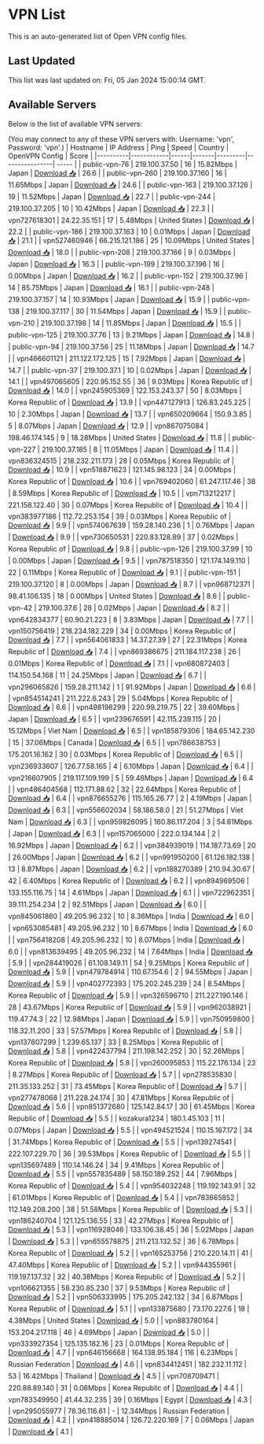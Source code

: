 # VPN List

This is an auto-generated list of Open VPN config files.

## Last Updated

This list was last updated on: Fri, 05 Jan 2024 15:00:14 GMT.

## Available Servers

Below is the list of available VPN servers:

(You may connect to any of these VPN servers with: Username: 'vpn', Password: 'vpn'.)
| Hostname | IP Address | Ping | Speed | Country | OpenVPN Config | Score |
|----------|------------|------|-------|---------|----------------| ----- |
| public-vpn-76 | 219.100.37.50 | 16 | 15.82Mbps | Japan | [Download 📥](./configs/server_0_JP.ovpn) | 26.6 |
| public-vpn-260 | 219.100.37.160 | 16 | 11.65Mbps | Japan | [Download 📥](./configs/server_1_JP.ovpn) | 24.6 |
| public-vpn-163 | 219.100.37.126 | 19 | 11.52Mbps | Japan | [Download 📥](./configs/server_2_JP.ovpn) | 22.7 |
| public-vpn-244 | 219.100.37.205 | 10 | 10.42Mbps | Japan | [Download 📥](./configs/server_3_JP.ovpn) | 22.3 |
| vpn727618301 | 24.22.35.151 | 17 | 5.48Mbps | United States | [Download 📥](./configs/server_4_US.ovpn) | 22.2 |
| public-vpn-186 | 219.100.37.163 | 10 | 0.01Mbps | Japan | [Download 📥](./configs/server_5_JP.ovpn) | 21.1 |
| vpn527460946 | 66.215.121.186 | 25 | 10.09Mbps | United States | [Download 📥](./configs/server_6_US.ovpn) | 18.0 |
| public-vpn-208 | 219.100.37.166 | 9 | 0.03Mbps | Japan | [Download 📥](./configs/server_7_JP.ovpn) | 16.3 |
| public-vpn-199 | 219.100.37.196 | 16 | 0.00Mbps | Japan | [Download 📥](./configs/server_8_JP.ovpn) | 16.2 |
| public-vpn-152 | 219.100.37.96 | 14 | 85.75Mbps | Japan | [Download 📥](./configs/server_9_JP.ovpn) | 16.1 |
| public-vpn-248 | 219.100.37.157 | 14 | 10.93Mbps | Japan | [Download 📥](./configs/server_10_JP.ovpn) | 15.9 |
| public-vpn-138 | 219.100.37.117 | 30 | 11.54Mbps | Japan | [Download 📥](./configs/server_11_JP.ovpn) | 15.9 |
| public-vpn-210 | 219.100.37.198 | 14 | 11.85Mbps | Japan | [Download 📥](./configs/server_12_JP.ovpn) | 15.5 |
| public-vpn-125 | 219.100.37.76 | 13 | 9.21Mbps | Japan | [Download 📥](./configs/server_13_JP.ovpn) | 14.8 |
| public-vpn-94 | 219.100.37.56 | 25 | 11.18Mbps | Japan | [Download 📥](./configs/server_14_JP.ovpn) | 14.7 |
| vpn466601121 | 211.122.172.125 | 15 | 7.92Mbps | Japan | [Download 📥](./configs/server_15_JP.ovpn) | 14.7 |
| public-vpn-37 | 219.100.37.1 | 10 | 0.02Mbps | Japan | [Download 📥](./configs/server_16_JP.ovpn) | 14.1 |
| vpn497065605 | 220.95.152.55 | 36 | 9.03Mbps | Korea Republic of | [Download 📥](./configs/server_17_KR.ovpn) | 14.0 |
| vpn245905369 | 122.153.243.37 | 50 | 8.03Mbps | Korea Republic of | [Download 📥](./configs/server_18_KR.ovpn) | 13.9 |
| vpn447127913 | 126.83.245.225 | 10 | 2.30Mbps | Japan | [Download 📥](./configs/server_19_JP.ovpn) | 13.7 |
| vpn650209664 | 150.9.3.85 | 5 | 8.07Mbps | Japan | [Download 📥](./configs/server_20_JP.ovpn) | 12.9 |
| vpn867075084 | 198.46.174.145 | 9 | 18.28Mbps | United States | [Download 📥](./configs/server_21_US.ovpn) | 11.8 |
| public-vpn-227 | 219.100.37.185 | 8 | 11.05Mbps | Japan | [Download 📥](./configs/server_22_JP.ovpn) | 11.4 |
| vpn836324515 | 218.232.211.173 | 28 | 0.05Mbps | Korea Republic of | [Download 📥](./configs/server_23_KR.ovpn) | 10.9 |
| vpn518871623 | 121.145.98.123 | 24 | 0.00Mbps | Korea Republic of | [Download 📥](./configs/server_24_KR.ovpn) | 10.6 |
| vpn769402060 | 61.247.117.46 | 38 | 8.59Mbps | Korea Republic of | [Download 📥](./configs/server_25_KR.ovpn) | 10.5 |
| vpn713212217 | 221.158.122.40 | 30 | 0.07Mbps | Korea Republic of | [Download 📥](./configs/server_26_KR.ovpn) | 10.4 |
| vpn383977186 | 112.72.253.154 | 39 | 0.03Mbps | Korea Republic of | [Download 📥](./configs/server_27_KR.ovpn) | 9.9 |
| vpn574067639 | 159.28.140.236 | 1 | 0.76Mbps | Japan | [Download 📥](./configs/server_28_JP.ovpn) | 9.9 |
| vpn730650531 | 220.83.128.89 | 37 | 0.02Mbps | Korea Republic of | [Download 📥](./configs/server_29_KR.ovpn) | 9.8 |
| public-vpn-126 | 219.100.37.99 | 10 | 0.00Mbps | Japan | [Download 📥](./configs/server_30_JP.ovpn) | 9.5 |
| vpn787518350 | 121.174.149.110 | 22 | 0.11Mbps | Korea Republic of | [Download 📥](./configs/server_31_KR.ovpn) | 9.1 |
| public-vpn-151 | 219.100.37.120 | 8 | 0.00Mbps | Japan | [Download 📥](./configs/server_32_JP.ovpn) | 8.7 |
| vpn968712371 | 98.41.106.135 | 18 | 0.00Mbps | United States | [Download 📥](./configs/server_33_US.ovpn) | 8.6 |
| public-vpn-42 | 219.100.37.6 | 28 | 0.02Mbps | Japan | [Download 📥](./configs/server_34_JP.ovpn) | 8.2 |
| vpn642834377 | 60.90.21.223 | 8 | 3.83Mbps | Japan | [Download 📥](./configs/server_35_JP.ovpn) | 7.7 |
| vpn150756419 | 218.234.182.229 | 34 | 0.00Mbps | Korea Republic of | [Download 📥](./configs/server_36_KR.ovpn) | 7.7 |
| vpn564061833 | 14.37.27.39 | 27 | 22.31Mbps | Korea Republic of | [Download 📥](./configs/server_37_KR.ovpn) | 7.4 |
| vpn869386675 | 211.184.117.238 | 26 | 0.01Mbps | Korea Republic of | [Download 📥](./configs/server_38_KR.ovpn) | 7.1 |
| vpn680872403 | 114.150.54.168 | 11 | 24.25Mbps | Japan | [Download 📥](./configs/server_39_JP.ovpn) | 6.7 |
| vpn296065826 | 159.28.211.142 | 1 | 91.92Mbps | Japan | [Download 📥](./configs/server_40_JP.ovpn) | 6.6 |
| vpn854514241 | 211.222.6.243 | 29 | 5.04Mbps | Korea Republic of | [Download 📥](./configs/server_41_KR.ovpn) | 6.6 |
| vpn498198299 | 220.99.219.75 | 22 | 39.60Mbps | Japan | [Download 📥](./configs/server_42_JP.ovpn) | 6.5 |
| vpn239676591 | 42.115.239.115 | 20 | 15.12Mbps | Viet Nam | [Download 📥](./configs/server_43_VN.ovpn) | 6.5 |
| vpn185879306 | 184.65.142.230 | 15 | 37.06Mbps | Canada | [Download 📥](./configs/server_44_CA.ovpn) | 6.5 |
| vpn786638753 | 175.201.16.162 | 30 | 0.03Mbps | Korea Republic of | [Download 📥](./configs/server_45_KR.ovpn) | 6.5 |
| vpn236933607 | 126.77.58.165 | 4 | 6.10Mbps | Japan | [Download 📥](./configs/server_46_JP.ovpn) | 6.4 |
| vpn216607905 | 219.117.109.199 | 5 | 59.48Mbps | Japan | [Download 📥](./configs/server_47_JP.ovpn) | 6.4 |
| vpn486404568 | 112.171.88.62 | 32 | 22.64Mbps | Korea Republic of | [Download 📥](./configs/server_48_KR.ovpn) | 6.4 |
| vpn876655276 | 115.165.26.77 | 2 | 4.19Mbps | Japan | [Download 📥](./configs/server_49_JP.ovpn) | 6.3 |
| vpn556602034 | 58.186.58.0 | 21 | 51.27Mbps | Viet Nam | [Download 📥](./configs/server_50_VN.ovpn) | 6.3 |
| vpn959826095 | 160.86.117.204 | 3 | 54.61Mbps | Japan | [Download 📥](./configs/server_51_JP.ovpn) | 6.3 |
| vpn157065000 | 222.0.134.144 | 2 | 16.92Mbps | Japan | [Download 📥](./configs/server_52_JP.ovpn) | 6.2 |
| vpn384939019 | 114.187.73.69 | 20 | 26.00Mbps | Japan | [Download 📥](./configs/server_53_JP.ovpn) | 6.2 |
| vpn991950200 | 61.126.182.138 | 13 | 8.87Mbps | Japan | [Download 📥](./configs/server_54_JP.ovpn) | 6.2 |
| vpn188270389 | 210.94.30.67 | 42 | 6.40Mbps | Korea Republic of | [Download 📥](./configs/server_55_KR.ovpn) | 6.2 |
| vpn894969506 | 133.155.116.75 | 14 | 4.61Mbps | Japan | [Download 📥](./configs/server_56_JP.ovpn) | 6.1 |
| vpn722962351 | 39.111.254.234 | 2 | 92.51Mbps | Japan | [Download 📥](./configs/server_57_JP.ovpn) | 6.0 |
| vpn845061860 | 49.205.96.232 | 10 | 8.36Mbps | India | [Download 📥](./configs/server_58_IN.ovpn) | 6.0 |
| vpn653085481 | 49.205.96.232 | 10 | 8.67Mbps | India | [Download 📥](./configs/server_59_IN.ovpn) | 6.0 |
| vpn756418208 | 49.205.96.232 | 10 | 8.07Mbps | India | [Download 📥](./configs/server_60_IN.ovpn) | 6.0 |
| vpn813639495 | 49.205.96.232 | 14 | 7.64Mbps | India | [Download 📥](./configs/server_61_IN.ovpn) | 5.9 |
| vpn284419026 | 61.108.149.11 | 54 | 9.25Mbps | Korea Republic of | [Download 📥](./configs/server_62_KR.ovpn) | 5.9 |
| vpn479784914 | 110.67.154.6 | 2 | 94.55Mbps | Japan | [Download 📥](./configs/server_63_JP.ovpn) | 5.9 |
| vpn402772393 | 175.202.245.239 | 24 | 8.54Mbps | Korea Republic of | [Download 📥](./configs/server_64_KR.ovpn) | 5.9 |
| vpn326596710 | 211.227.190.146 | 28 | 43.67Mbps | Korea Republic of | [Download 📥](./configs/server_65_KR.ovpn) | 5.9 |
| vpn962038921 | 119.47.74.3 | 22 | 12.98Mbps | Japan | [Download 📥](./configs/server_66_JP.ovpn) | 5.9 |
| vpn750959800 | 118.32.11.200 | 33 | 57.57Mbps | Korea Republic of | [Download 📥](./configs/server_67_KR.ovpn) | 5.8 |
| vpn137607299 | 1.239.65.137 | 33 | 8.25Mbps | Korea Republic of | [Download 📥](./configs/server_68_KR.ovpn) | 5.8 |
| vpn422437794 | 211.198.142.252 | 30 | 52.26Mbps | Korea Republic of | [Download 📥](./configs/server_69_KR.ovpn) | 5.8 |
| vpn260095853 | 115.22.176.134 | 23 | 8.27Mbps | Korea Republic of | [Download 📥](./configs/server_70_KR.ovpn) | 5.7 |
| vpn278535830 | 211.35.133.252 | 31 | 73.45Mbps | Korea Republic of | [Download 📥](./configs/server_71_KR.ovpn) | 5.7 |
| vpn277478068 | 211.228.24.174 | 30 | 47.81Mbps | Korea Republic of | [Download 📥](./configs/server_72_KR.ovpn) | 5.6 |
| vpn851372680 | 125.142.84.17 | 30 | 61.45Mbps | Korea Republic of | [Download 📥](./configs/server_73_KR.ovpn) | 5.5 |
| kozakura1234 | 180.1.45.103 | 11 | 0.07Mbps | Japan | [Download 📥](./configs/server_74_JP.ovpn) | 5.5 |
| vpn494521524 | 110.15.167.172 | 34 | 31.74Mbps | Korea Republic of | [Download 📥](./configs/server_75_KR.ovpn) | 5.5 |
| vpn139274541 | 222.107.229.70 | 36 | 39.53Mbps | Korea Republic of | [Download 📥](./configs/server_76_KR.ovpn) | 5.5 |
| vpn135697489 | 110.14.146.24 | 34 | 9.41Mbps | Korea Republic of | [Download 📥](./configs/server_77_KR.ovpn) | 5.5 |
| vpn557835489 | 58.150.189.252 | 44 | 7.96Mbps | Korea Republic of | [Download 📥](./configs/server_78_KR.ovpn) | 5.4 |
| vpn954032248 | 119.192.143.91 | 32 | 61.01Mbps | Korea Republic of | [Download 📥](./configs/server_79_KR.ovpn) | 5.4 |
| vpn783665852 | 112.149.208.200 | 38 | 51.58Mbps | Korea Republic of | [Download 📥](./configs/server_80_KR.ovpn) | 5.3 |
| vpn186240704 | 121.125.136.55 | 33 | 42.27Mbps | Korea Republic of | [Download 📥](./configs/server_81_KR.ovpn) | 5.3 |
| vpn116928046 | 133.106.38.45 | 36 | 5.02Mbps | Japan | [Download 📥](./configs/server_82_JP.ovpn) | 5.3 |
| vpn655578875 | 211.213.132.52 | 36 | 6.78Mbps | Korea Republic of | [Download 📥](./configs/server_83_KR.ovpn) | 5.2 |
| vpn165253756 | 210.220.14.11 | 41 | 47.40Mbps | Korea Republic of | [Download 📥](./configs/server_84_KR.ovpn) | 5.2 |
| vpn944355961 | 119.197.137.32 | 32 | 40.38Mbps | Korea Republic of | [Download 📥](./configs/server_85_KR.ovpn) | 5.2 |
| vpn106621355 | 58.230.85.230 | 37 | 9.53Mbps | Korea Republic of | [Download 📥](./configs/server_86_KR.ovpn) | 5.2 |
| vpn506333995 | 175.205.242.132 | 34 | 6.87Mbps | Korea Republic of | [Download 📥](./configs/server_87_KR.ovpn) | 5.1 |
| vpn133875680 | 73.170.227.6 | 18 | 4.38Mbps | United States | [Download 📥](./configs/server_88_US.ovpn) | 5.0 |
| vpn883780164 | 153.204.217.118 | 46 | 4.69Mbps | Japan | [Download 📥](./configs/server_89_JP.ovpn) | 5.0 |
| vpn333927354 | 125.135.182.16 | 23 | 0.01Mbps | Korea Republic of | [Download 📥](./configs/server_90_KR.ovpn) | 4.7 |
| vpn646156668 | 164.138.95.184 | 116 | 6.23Mbps | Russian Federation | [Download 📥](./configs/server_91_RU.ovpn) | 4.6 |
| vpn834412451 | 182.232.11.112 | 53 | 16.42Mbps | Thailand | [Download 📥](./configs/server_92_TH.ovpn) | 4.5 |
| vpn708709471 | 220.88.89.140 | 31 | 0.06Mbps | Korea Republic of | [Download 📥](./configs/server_93_KR.ovpn) | 4.4 |
| vpn783349950 | 41.44.32.235 | 39 | 0.16Mbps | Egypt | [Download 📥](./configs/server_94_EG.ovpn) | 4.3 |
| vpn295055977 | 78.36.116.61 | - | 12.34Mbps | Russian Federation | [Download 📥](./configs/server_95_RU.ovpn) | 4.2 |
| vpn418885014 | 126.72.220.169 | 7 | 0.06Mbps | Japan | [Download 📥](./configs/server_96_JP.ovpn) | 4.1 |
